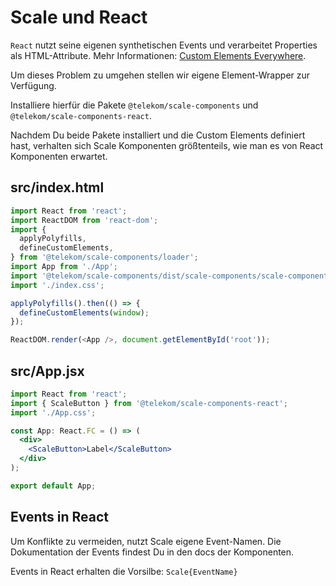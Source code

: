 # Scale und React

`React` nutzt seine eigenen synthetischen Events und verarbeitet Properties als HTML-Attribute. Mehr Informationen: [Custom Elements Everywhere](https://custom-elements-everywhere.com/).

Um dieses Problem zu umgehen stellen wir eigene Element-Wrapper zur Verfügung.

Installiere hierfür die Pakete `@telekom/scale-components` und `@telekom/scale-components-react`.

Nachdem Du beide Pakete installiert und die Custom Elements definiert hast, verhalten sich Scale Komponenten größtenteils, wie man es von React Komponenten erwartet.

## src/index.html

```javascript
import React from 'react';
import ReactDOM from 'react-dom';
import {
  applyPolyfills,
  defineCustomElements,
} from '@telekom/scale-components/loader';
import App from './App';
import '@telekom/scale-components/dist/scale-components/scale-components.css';
import './index.css';

applyPolyfills().then(() => {
  defineCustomElements(window);
});

ReactDOM.render(<App />, document.getElementById('root'));
```

## src/App.jsx

```jsx
import React from 'react';
import { ScaleButton } from '@telekom/scale-components-react';
import './App.css';

const App: React.FC = () => (
  <div>
    <ScaleButton>Label</ScaleButton>
  </div>
);

export default App;
```

## Events in React

Um Konflikte zu vermeiden, nutzt Scale eigene Event-Namen. Die Dokumentation der Events findest Du in den docs der Komponenten.

Events in React erhalten die Vorsilbe: `Scale{EventName}`
